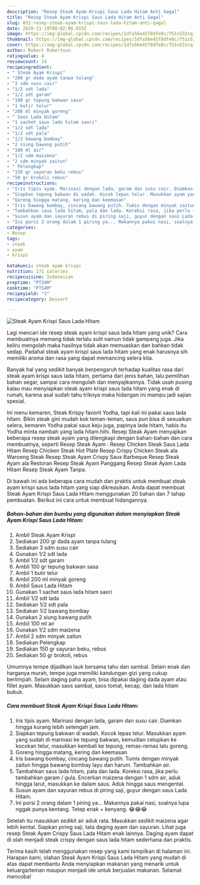 ```yaml
---
description: "Resep Steak Ayam Krispi Saus Lada Hitam Anti Gagal"
title: "Resep Steak Ayam Krispi Saus Lada Hitam Anti Gagal"
slug: 832-resep-steak-ayam-krispi-saus-lada-hitam-anti-gagal
date: 2020-11-19T00:02:00.015Z
image: https://img-global.cpcdn.com/recipes/1dfa56e45f8dfe8c/751x532cq70/steak-ayam-krispi-saus-lada-hitam-foto-resep-utama.jpg
thumbnail: https://img-global.cpcdn.com/recipes/1dfa56e45f8dfe8c/751x532cq70/steak-ayam-krispi-saus-lada-hitam-foto-resep-utama.jpg
cover: https://img-global.cpcdn.com/recipes/1dfa56e45f8dfe8c/751x532cq70/steak-ayam-krispi-saus-lada-hitam-foto-resep-utama.jpg
author: Robert Robertson
ratingvalue: 4
reviewcount: 14
recipeingredient:
- " Steak Ayam Krispi"
- "200 gr dada ayam tanpa tulang"
- "3 sdm susu cair"
- "1/2 sdt lada"
- "1/2 sdt garam"
- "100 gr tepung bakwan sasa"
- "1 butir telur"
- "200 ml minyak goreng"
- " Saus Lada Hitam"
- "1 sachet saus lada hitam saori"
- "1/2 sdt lada"
- "1/2 sdt pala"
- "1/2 bawang bombay"
- "2 siung bawang putih"
- "100 ml air"
- "1/2 sdm maizena"
- "2 sdm minyak zaitun"
- " Pelengkap"
- "150 gr sayuran beku rebus"
- "50 gr brokoli rebus"
recipeinstructions:
- "Iris tipis ayam. Marinasi dengan lada, garam dan susu cair. Diamkan hingga kurang lebih setengah jam."
- "Siapkan tepung bakwan di wadah. Kocok lepas telur. Masukkan ayam yang sudah di marinasi ke tepung bakwan, kemudian celupkan ke kocokan telur, masukkan kembali ke tepung, remas-remas lalu goreng."
- "Goreng hingga matang, kering dan keemasan"
- "Iris bawang bombay, cincang bawang putih. Tumis dengan minyak zaitun hingga bawang bombay layu dan harum. Tambahkan air."
- "Tambahkan saus lada hitam, pala dan lada. Koreksi rasa, jika perlu tambahkan garam / gula. Encerkan maizena dengan 1 sdm air, aduk hingga larut, masukkan ke dalam saus. Aduk hingga saus mengental."
- "Susun ayam dan sayuran rebus di piring saji, guyur dengan saus Lada Hitam."
- "Ini porsi 2 orang dalam 1 piring ya... Makannya pakai nasi, soalnya lupa nggak punya kentang. Tetep enak + kenyang. 😂😂😂"
categories:
- Resep
tags:
- steak
- ayam
- krispi

katakunci: steak ayam krispi 
nutrition: 171 calories
recipecuisine: Indonesian
preptime: "PT34M"
cooktime: "PT54M"
recipeyield: "3"
recipecategory: Dessert

---
```



![Steak Ayam Krispi Saus Lada Hitam](https://img-global.cpcdn.com/recipes/1dfa56e45f8dfe8c/751x532cq70/steak-ayam-krispi-saus-lada-hitam-foto-resep-utama.jpg)

Lagi mencari ide resep steak ayam krispi saus lada hitam yang unik? Cara membuatnya memang tidak terlalu sulit namun tidak gampang juga. Jika keliru mengolah maka hasilnya tidak akan memuaskan dan bahkan tidak sedap. Padahal steak ayam krispi saus lada hitam yang enak harusnya sih memiliki aroma dan rasa yang dapat memancing selera kita.

Banyak hal yang sedikit banyak berpengaruh terhadap kualitas rasa dari steak ayam krispi saus lada hitam, pertama dari jenis bahan, lalu pemilihan bahan segar, sampai cara mengolah dan menyajikannya. Tidak usah pusing kalau mau menyiapkan steak ayam krispi saus lada hitam yang enak di rumah, karena asal sudah tahu triknya maka hidangan ini mampu jadi sajian spesial.

Ini menu kemaren, Steak Krispy favorit Yodha, tapi kali ini pakai saus lada hitam. Bikin steak gini mudah kok teman-teman, saus pun bisa di sesuaikan selera, kemaren Yodha pakai saus keju juga, papinya lada hitam, habis itu Yodha minta nambah yang lada hitam.hihi. Resep Steak Ayam menyajikan beberapa resep steak ayam yang dilengkapi dengan bahan-bahan dan cara membuatnya, seperti Resep Steak Ayam : Resep Chicken Steak Saus Lada Hitam Resep Chicken Steak Hot Plate Resep Crispy Chicken Steak ala Waroeng Steak Resep Steak Ayam Crispy Saus Barbeque Resep Steak Ayam ala Restoran Resep Steak Ayam Panggang Resep Steak Ayam Lada Hitam Resep Steak Ayam Tanpa.


Di bawah ini ada beberapa cara mudah dan praktis untuk membuat steak ayam krispi saus lada hitam yang siap dikreasikan. Anda dapat membuat Steak Ayam Krispi Saus Lada Hitam menggunakan 20 bahan dan 7 tahap pembuatan. Berikut ini cara untuk membuat hidangannya.

<!--inarticleads1-->

##### Bahan-bahan dan bumbu yang digunakan dalam menyiapkan Steak Ayam Krispi Saus Lada Hitam:

1. Ambil  Steak Ayam Krispi
1. Sediakan 200 gr dada ayam tanpa tulang
1. Sediakan 3 sdm susu cair
1. Gunakan 1/2 sdt lada
1. Ambil 1/2 sdt garam
1. Ambil 100 gr tepung bakwan sasa
1. Ambil 1 butir telur
1. Ambil 200 ml minyak goreng
1. Ambil  Saus Lada Hitam
1. Gunakan 1 sachet saus lada hitam saori
1. Ambil 1/2 sdt lada
1. Sediakan 1/2 sdt pala
1. Sediakan 1/2 bawang bombay
1. Gunakan 2 siung bawang putih
1. Ambil 100 ml air
1. Gunakan 1/2 sdm maizena
1. Ambil 2 sdm minyak zaitun
1. Sediakan  Pelengkap
1. Sediakan 150 gr sayuran beku, rebus
1. Sediakan 50 gr brokoli, rebus


Umumnya tempe dijadikan lauk bersama tahu dan sambal. Selain enak dan harganya murah, tempe juga memiliki kandungan gizi yang cukup berlimpah. Selain daging paha ayam, bisa dipakai daging dada ayam atau fillet ayam. Masukkan saos sambal, saos tomat, kecap, dan lada hitam bubuk. 

<!--inarticleads2-->

##### Cara membuat Steak Ayam Krispi Saus Lada Hitam:

1. Iris tipis ayam. Marinasi dengan lada, garam dan susu cair. Diamkan hingga kurang lebih setengah jam.
1. Siapkan tepung bakwan di wadah. Kocok lepas telur. Masukkan ayam yang sudah di marinasi ke tepung bakwan, kemudian celupkan ke kocokan telur, masukkan kembali ke tepung, remas-remas lalu goreng.
1. Goreng hingga matang, kering dan keemasan
1. Iris bawang bombay, cincang bawang putih. Tumis dengan minyak zaitun hingga bawang bombay layu dan harum. Tambahkan air.
1. Tambahkan saus lada hitam, pala dan lada. Koreksi rasa, jika perlu tambahkan garam / gula. Encerkan maizena dengan 1 sdm air, aduk hingga larut, masukkan ke dalam saus. Aduk hingga saus mengental.
1. Susun ayam dan sayuran rebus di piring saji, guyur dengan saus Lada Hitam.
1. Ini porsi 2 orang dalam 1 piring ya... Makannya pakai nasi, soalnya lupa nggak punya kentang. Tetep enak + kenyang. 😂😂😂


Setelah itu masukkan sedikit air aduk rata. Masukkan sedikit maizena agar lebih kental. Siapkan piring saji, tata daging ayam dan sayuran. Lihat juga resep Steak Ayam Crispy Saus Lada Hitam enak lainnya. Daging ayam dapat di olah menjadi steak crispy dengan saus lada hitam sederhana dan praktis. 

Terima kasih telah menggunakan resep yang kami tampilkan di halaman ini. Harapan kami, olahan Steak Ayam Krispi Saus Lada Hitam yang mudah di atas dapat membantu Anda menyiapkan makanan yang menarik untuk keluarga/teman maupun menjadi ide untuk berjualan makanan. Selamat mencoba!

